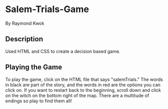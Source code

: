 # Salem-Trials-Game
By Raymond Kwok

Description
-------------
Used HTML and CSS to create a decision based game. 

Playing the Game
-----------------
To play the game, click on the HTML file that says "salemTrials."
The words in black are part of the story, and the words in red are the options you can click on.
If you want to restart back to the beginning, scroll down and click on the witch on the bottom right of the map.
There are a multitude of endings so play to find them all!

